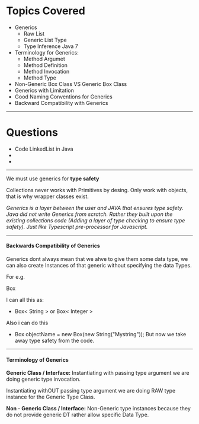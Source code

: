 # Topics Covered

-   Generics
    -   Raw List
    -   Generic List Type
    -   Type Inference Java 7
-   Terminology for Generics:
    -   Method Argumet
    -   Method Definition
    -   Method Invocation
    -   Method Type
-   Non-Generic Box Class VS Generic Box Class
-   Generics with Limitation
-   Good Naming Conventions for Generics
-   Backward Compatibility with Generics

---

# Questions

-   Code LinkedList in Java
-   
-   


---


We must use generics for **type safety**

Collections never works with Primitives by desing. Only work with objects, that is why wrapper classes exist.

*Generics is a layer between the user and JAVA that ensures type safety. Java did not write Generics from scratch. Rather they built upon the existing collections code (Adding a layer of type checking to ensure type safety). Just like Typescript pre-processor for Javascript.*


---

#### Backwards Compatibility of Generics

Generics dont always mean that we ahve to give them some data type, we can also create Instances of that generic without specifying the data Types.

For e.g.

Box<E> 

I can all this as:
- Box< String > or Box< Integer >
  
Also i can do this

- Box objectName = new Box(new String("Mystring"));
But now we take away type safety from the code.


---

#### Terminology of Generics

**Generic Class / Interface:**
Instantiating with passing type argument we are doing generic type invocation.

Instantiating withOUT passing type argument we are doing RAW type instance for the Generic Type Class.

**Non - Generic Class / Interface:**
Non-Generic type instances because they do not provide generic DT rather allow specific Data Type.